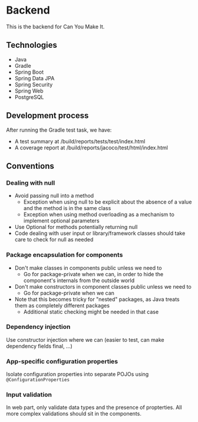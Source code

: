 # Backend

This is the backend for Can You Make It.

## Technologies

- Java
- Gradle
- Spring Boot
- Spring Data JPA
- Spring Security
- Spring Web
- PostgreSQL

## Development process

After running the Gradle test task, we have:
- A test summary at /build/reports/tests/test/index.html
- A coverage report at /build/reports/jacoco/test/html/index.html

## Conventions

### Dealing with null

- Avoid passing null into a method
    - Exception when using null to be explicit about the absence of a value and the method is in the same class
    - Exception when using method overloading as a mechanism to implement optional parameters
- Use Optional for methods potentially returning null
- Code dealing with user input or library/framework classes should take care to check for null as needed

### Package encapsulation for components

- Don't make classes in components public unless we need to
    - Go for package-private when we can, in order to hide the component's internals from the outside world
- Don't make constructors in component classes public unless we need to
    - Go for package-private when we can
- Note that this becomes tricky for "nested" packages, as Java treats them as completely different packages
    - Additional static checking might be needed in that case

### Dependency injection

Use constructor injection where we can (easier to test, can make dependency fields final, ...)

### App-specific configuration properties

Isolate configuration properties into separate POJOs using `@ConfigurationProperties`

### Input validation

In web part, only validate data types and the presence of propterties. All more complex validations should sit in the components.